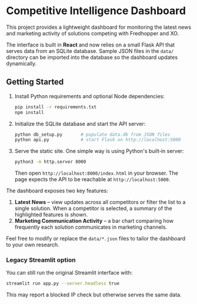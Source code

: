 # Competitive Intelligence Dashboard

This project provides a lightweight dashboard for monitoring the latest news and marketing activity of solutions competing with Fredhopper and XO.

The interface is built in **React** and now relies on a small Flask API that
serves data from an SQLite database. Sample JSON files in the `data/` directory
can be imported into the database so the dashboard updates dynamically.

## Getting Started

1. Install Python requirements and optional Node dependencies:
   ```bash
   pip install -r requirements.txt
   npm install
   ```

2. Initialize the SQLite database and start the API server:
   ```bash
   python db_setup.py       # populate data.db from JSON files
   python api.py            # start Flask on http://localhost:5000
   ```

3. Serve the static site. One simple way is using Python's built‑in server:
   ```bash
   python3 -m http.server 8000
   ```
   Then open `http://localhost:8000/index.html` in your browser.
   The page expects the API to be reachable at `http://localhost:5000`.

The dashboard exposes two key features:

1. **Latest News** – view updates across all competitors or filter the list to a single solution. When a competitor is selected, a summary of the highlighted features is shown.
2. **Marketing Communication Activity** – a bar chart comparing how frequently each solution communicates in marketing channels.

Feel free to modify or replace the `data/*.json` files to tailor the dashboard to your own research.

### Legacy Streamlit option
You can still run the original Streamlit interface with:
```bash
streamlit run app.py --server.headless true
```
This may report a blocked IP check but otherwise serves the same data.
